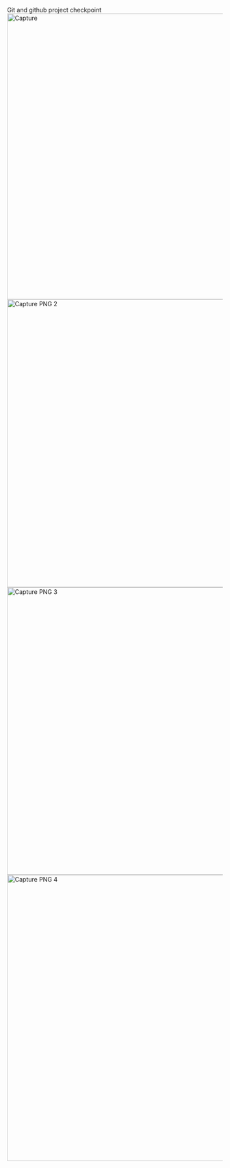 Git and github project checkpoint
<img width="666" alt="Capture" src="https://github.com/user-attachments/assets/a9a33a66-7bc2-4511-91c4-52dee0a25eca">
<img width="671" alt="Capture PNG 2" src="https://github.com/user-attachments/assets/69b0a9c9-599a-433a-9bf2-fe78c8bcebf3">
<img width="670" alt="Capture PNG 3" src="https://github.com/user-attachments/assets/84101e65-6014-4ba5-95a2-45b5c47a94c8">
<img width="667" alt="Capture PNG 4" src="https://github.com/user-attachments/assets/84603cf0-2eb1-431e-ba9e-889fcd93c514">
